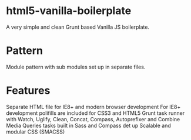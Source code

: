 html5-vanilla-boilerplate
=========================

A very simple and clean Grunt based Vanilla JS boilerplate.


Pattern
=======

Module pattern with sub modules set up in separate files.


Features
========

Separate HTML file for IE8+ and modern browser development
For IE8+ development polifills are included for CSS3 and HTML5
Grunt task runner with Watch, Uglify, Clean, Concat, Compass, Autoprefixer and Combine Media Queries tasks built in
Sass and Compass det up
Scalable and modular CSS (SMACSS)
